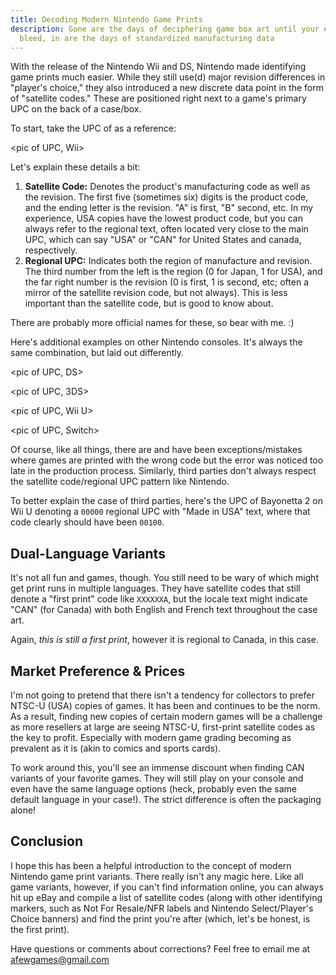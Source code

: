 ```yaml
---
title: Decoding Modern Nintendo Game Prints
description: Gone are the days of deciphering game box art until your eyes
  bleed, in are the days of standardized manufacturing data
---
```

With the release of the Nintendo Wii and DS, Nintendo made identifying game prints much easier. While they still use(d) major revision differences in "player's choice," they also introduced a new discrete data point in the form of "satellite codes." These are positioned right next to a game's primary UPC on the back of a case/box.

To start, take the UPC of <game> as a reference:

<pic of UPC, Wii>

Let's explain these details a bit:

1. **Satellite Code:** Denotes the product's manufacturing code as well as the revision. The first five (sometimes six) digits is the product code, and the ending letter is the revision. "A" is first, "B" second, etc. In my experience, USA copies have the lowest product code, but you can always refer to the regional text, often located very close to the main UPC, which can say "USA" or "CAN" for United States and canada, respectively.
2. **Regional UPC:** Indicates both the region of manufacture and revision. The third number from the left is the region (0 for Japan, 1 for USA), and the far right number is the revision (0 is first, 1 is second, etc; often a mirror of the satellite revision code, but not always). This is less important than the satellite code, but is good to know about.

There are probably more official names for these, so bear with me. :)

Here's additional examples on other Nintendo consoles. It's always the same combination, but laid out differently.

<pic of UPC, DS>

<pic of UPC, 3DS>

<pic of UPC, Wii U>

<pic of UPC, Switch>

Of course, like all things, there are and have been exceptions/mistakes where games are printed with the wrong code but the error was noticed too late in the production process. Similarly, third parties don't always respect the satellite code/regional UPC pattern like Nintendo. 

To better explain the case of third parties, here's the UPC of Bayonetta 2 on Wii U denoting a `00000` regional UPC with "Made in USA" text, where that code clearly should have been `00100`.

<pic of Bayo UPC>

## Dual-Language Variants

It's not all fun and games, though. You still need to be wary of which might get print runs in multiple languages. They have satellite codes that still denote a "first print" code like `XXXXXXA`, but the locale text might indicate "CAN" (for Canada) with both English and French text throughout the case art.

<pic of Smash Bros Ultimate back>

Again, *this is still a first print*, however it is regional to Canada, in this case. 

## Market Preference & Prices

I'm not going to pretend that there isn't a tendency for collectors to prefer NTSC-U (USA) copies of games. It has been and continues to be the norm. As a result, finding new copies of certain modern games will be a challenge as more resellers at large are seeing NTSC-U, first-print satellite codes as the key to profit. Especially with modern game grading becoming as prevalent as it is (akin to comics and sports cards).

To work around this, you'll see an immense discount when finding CAN variants of your favorite games. They will still play on your console and even have the same language options (heck, probably even the same default language in your case!). The strict difference is often the packaging alone!

## Conclusion

I hope this has been a helpful introduction to the concept of modern Nintendo game print variants. There really isn't any magic here. Like all game variants, however, if you can't find information online, you can always hit up eBay and compile a list of satellite codes (along with other identifying markers, such as Not For Resale/NFR labels and Nintendo Select/Player's Choice banners) and find the print you're after (which, let's be honest, is the first print).

Have questions or comments about corrections? Feel free to email me at afewgames@gmail.com
